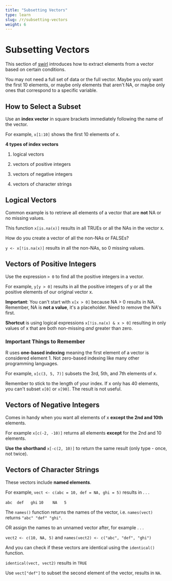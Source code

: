 ```yaml
---
title: "Subsetting Vectors"
type: learn
slug: /r/subsetting-vectors
weight: 6
---
```


# Subsetting Vectors

This section of <a href="http://swirlstats.com/students.html" >swirl</a> introduces how to extract elements from a vector based on certain conditions. 

You may not need a full set of data or the full vector. Maybe you only want the first 10 elements, or maybe only elements that aren't NA, or maybe only ones that correspond to a specific variable. 

## How to Select a Subset

Use an **index vector** in square brackets immediately following the name of the vector. 

For example, `x[1:10]` shows the first 10 elements of x. 

**4 types of index vectors** 

1. logical vectors

2. vectors of positive integers

3. vectors of negative integers

4. vectors of character strings

## Logical Vectors 

Common example is to retrieve all elements of a vector that are **not** NA or no missing values. 

This function `x[is.na(x)]` results in all TRUEs or all the NAs in the vector x. 

How do you create a vector of all the non-NAs or FALSEs? 

`y <- x[!is.na(x)]` results in all the non-NAs, so 0 missing values. 

## Vectors of Positive Integers

Use the expression `> 0` to find all the positive integers in a vector. 

For example, `y[y > 0]` results in all the positive integers of y or all the positive elements of our original vector x. 

**Important**: You can't start with `x[x > 0]` because NA > 0 results in NA. Remember, NA is **not a value**, it's a placeholder. Need to remove the NA's first. 

**Shortcut** is using logical expressions `x[!is.na(x) & x > 0]` resulting in only values of x that are both non-missing *and* greater than zero.

### Important Things to Remember

R uses **one-based indexing** meaning the first element of a vector is considered element 1. Not zero-based indexing like many other programming languages. 

For example, `x[c(3, 5, 7)]` subsets the 3rd, 5th, and 7th elements of x.

Remember to stick to the length of your index. If x only has 40 elements, you can't subset `x[0]` or `x[90]`. The result is not useful. 

## Vectors of Negative Integers

Comes in handy when you want all elements of x **except the 2nd and 10th** elements. 

For example `x[c(-2, -10)]` returns all elements **except** for the 2nd and 10 elements. 

**Use the shorthand** `x[-c(2, 10)]` to return the same result (only type - once, not twice). 

## Vectors of Character Strings

These vectors include **named elements**. 

For example, `vect <- c(abc = 10, def = NA, ghi = 5)` results in . . . 

` abc  def   ghi `
 ` 10    NA   5 `

The `names()` function returns the names of the vector, i.e. `names(vect)` returns `"abc" "def" "ghi"`. 

OR assign the names to an unnamed vector after, for example . . . 

`vect2 <- c(10, NA, 5)` and `names(vect2) <- c("abc", "def", "ghi")`

And you can check if these vectors are identical using the `identical()` function. 

`identical(vect, vect2)` results in `TRUE` 

Use `vect["def"]` to subset the second element of the vector, results in `NA`. 


